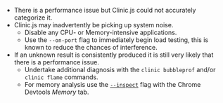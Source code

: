 - There is a performance issue but Clinic.js could not accurately categorize it.
- Clinic.js may inadvertently be picking up system noise.
    - Disable any CPU- or Memory-intensive applications.
    - Use the `--on-port` flag to immediately begin load testing, this is known to reduce the chances of interference.
- If an unknown result is consistently produced it is still very likely that there is a performance issue.
    - Undertake additional diagnosis with the `clinic bubbleprof` and/or `clinic flame` commands.
    - For memory analysis use the [`--inspect`](https://nodejs.org/en/docs/inspector) flag with the Chrome Devtools *Memory* tab.
